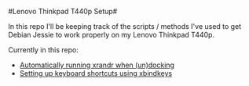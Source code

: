 #Lenovo Thinkpad T440p Setup#

In this repo I'll be keeping track of the scripts / methods I've used to get
Debian Jessie to work properly on my Lenovo Thinkpad T440p.

Currently in this repo:
* [Automatically running xrandr when (un)docking](https://github.com/javl/T440p/blob/master/dockingstation.md)
* [Setting up keyboard shortcuts using xbindkeys](https://github.com/javl/T440p/blob/master/xbindkeysrc.md)

